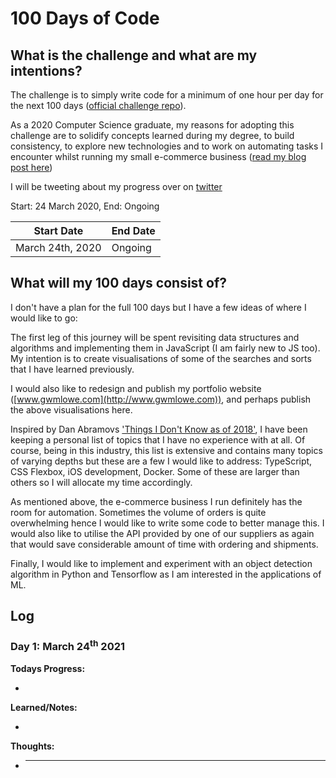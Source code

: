 # 100 Days of Code

## What is the challenge and what are my intentions?

The challenge is to simply write code for a minimum of one hour per day for the next 100 days ([official challenge repo](https://github.com/Kallaway/100-days-of-code)).

As a 2020 Computer Science graduate, my reasons for adopting this challenge are to solidify concepts learned during my degree, to build consistency, to explore new technologies and to work on automating tasks I encounter whilst running my small e-commerce business ([read my blog post here](http://gwmlowe.com/pets))

I will be tweeting about my progress over on [twitter](http://www.twitter.com/gloweio)

Start: 24 March 2020, End: Ongoing

|  Start Date | End Date |
| ------------------ | ------------------ |
| March 24th, 2020 | Ongoing|


## What will my 100 days consist of?

I don't have a plan for the full 100 days but I have a few ideas of where I would like to go:

The first leg of this journey will be spent revisiting data structures and algorithms and implementing them in JavaScript (I am fairly new to JS too). My intention is to create visualisations of some of the searches and sorts that I have learned previously.

I would also like to redesign and publish my portfolio website ([www.gwmlowe.com](http://www.gwmlowe.com)), and perhaps publish the above visualisations here.

Inspired by Dan Abramovs ['Things I Don't Know as of 2018'](https://overreacted.io/things-i-dont-know-as-of-2018/), I have been keeping a personal list of topics that I have no experience with at all. Of course, being in this industry, this list is extensive and contains many topics of varying depths but these are a few I would like to address: TypeScript, CSS Flexbox, iOS development, Docker. Some of these are larger than others so I will allocate my time accordingly.

As mentioned above, the e-commerce business I run definitely has the room for automation. Sometimes the volume of orders is quite overwhelming hence I would like to write some code to better manage this. I would also like to utilise the API provided by one of our suppliers as again that would save considerable amount of time with ordering and shipments.

Finally, I would like to implement and experiment with an object detection algorithm in Python and Tensorflow as I am interested in the applications of ML.

## Log

### Day 1: March 24<sup>th</sup> 2021

**Todays Progress:**

-

**Learned/Notes:**

-

**Thoughts:**

-   * * *
